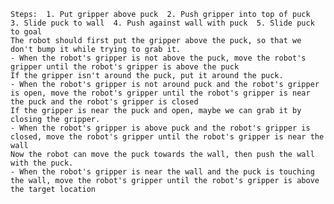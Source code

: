 
    Steps:  1. Put gripper above puck  2. Push gripper into top of puck  3. Slide puck to wall  4. Push against wall with puck  5. Slide puck to goal
    The robot should first put the gripper above the puck, so that we don't bump it while trying to grab it.
    - When the robot's gripper is not above the puck, move the robot's gripper until the robot's gripper is above the puck
    If the gripper isn't around the puck, put it around the puck.
    - When the robot's gripper is not around puck and the robot's gripper is open, move the robot's gripper until the robot's gripper is near the puck and the robot's gripper is closed
    If the gripper is near the puck and open, maybe we can grab it by closing the gripper.
    - When the robot's gripper is above puck and the robot's gripper is closed, move the robot's gripper until the robot's gripper is near the wall
    Now the robot can move the puck towards the wall, then push the wall with the puck.
    - When the robot's gripper is near the wall and the puck is touching the wall, move the robot's gripper until the robot's gripper is above the target location